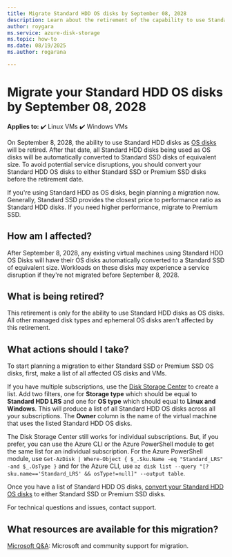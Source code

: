 ```yaml
---
title: Migrate Standard HDD OS disks by September 08, 2028
description: Learn about the retirement of the capability to use Standard HDD as OS disks for Azure Virtual Machines.
author: roygara
ms.service: azure-disk-storage
ms.topic: how-to
ms.date: 08/19/2025
ms.author: rogarana

---
```


# Migrate your Standard HDD OS disks by September 08, 2028

**Applies to:** :heavy_check_mark: Linux VMs :heavy_check_mark: Windows VMs

On September 8, 2028, the ability to use Standard HDD disks as [OS disks](managed-disks-overview.md#os-disk) will be retired. After that date, all Standard HDD disks being used as OS disks will be automatically converted to Standard SSD disks of equivalent size. To avoid potential service disruptions, you should convert your Standard HDD OS disks to either Standard SSD or Premium SSD disks before the retirement date.

If you're using Standard HDD as OS disks, begin planning a migration now. Generally, Standard SSD provides the closest price to performance ratio as Standard HDD disks. If you need higher performance, migrate to Premium SSD.

## How am I affected?

After September 8, 2028, any existing virtual machines using Standard HDD OS Disks will have their OS disks automatically converted to a Standard SSD of equivalent size. Workloads on these disks may experience a service disruption if they're not migrated before September 8, 2028.

## What is being retired?

This retirement is only for the ability to use Standard HDD disks as OS disks. All other managed disk types and ephemeral OS disks aren't affected by this retirement.

## What actions should I take?

To start planning a migration to either Standard SSD or Premium SSD OS disks, first, make a list of all affected OS disks and VMs.

If you have multiple subscriptions, use the [Disk Storage Center](https://ms.portal.azure.com/#view/Microsoft_Azure_StorageHub/StorageHub.MenuView/~/DisksBrowse) to create a list. Add two filters, one for **Storage type** which should be equal to **Standard HDD LRS** and one for **OS type** which should equal to **Linux and Windows**. This will produce a list of all Standard HDD OS disks across all your subscriptions. The **Owner** column is the name of the virtual machine that uses the listed Standard HDD OS disks.

The Disk Storage Center still works for individual subscriptions. But, if you prefer, you can use the Azure CLI or the Azure PowerShell module to get the same list for an individual subscription. For the Azure PowerShell module, use `Get-AzDisk | Where-Object { $_.Sku.Name -eq "Standard_LRS" -and $_.OsType }` and for the Azure CLI, use `az disk list --query "[?sku.name=='Standard_LRS' && osType!=null]" --output table`.

Once you have a list of Standard HDD OS disks, [convert your Standard HDD OS disks](disks-convert-types.md#change-the-type-of-an-individual-managed-disk) to either Standard SSD or Premium SSD disks.

For technical questions and issues, contact support.

## What resources are available for this migration?

[Microsoft Q&A](/answers/topics/azure-virtual-machines-migration.html): Microsoft and community support for migration.